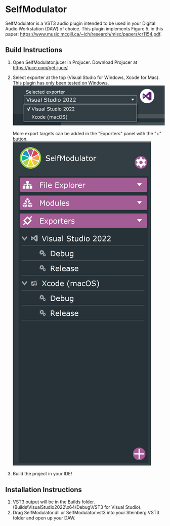 # SelfModulator
SelfModulator is a VST3 audio plugin intended to be used in your Digital Audio Workstation (DAW) of choice. This plugin implements Figure 5. in this paper: https://www.music.mcgill.ca/~ich/research/misc/papers/cr1154.pdf.

## Build Instructions
1) Open SelfModulator.jucer in Projucer. Download Projucer at https://juce.com/get-juce/
2) Select exporter at the top (Visual Studio for Windows, Xcode for Mac). This plugin has only been tested on Windows.
    ![alt text](image.png)

    More export targets can be added in the "Exporters" panel with the "+" button.
    ![alt text](image-1.png)

3) Build the project in your IDE!

## Installation Instructions
1) VST3 output will be in the Builds folder. (Builds\VisualStudio2022\x64\Debug\VST3 for Visual Studio).
2) Drag SelfModulator.dll or SelfModulator.vst3 into your Steinberg VST3 folder and open up your DAW.
